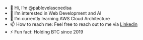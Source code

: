 - 👋 Hi, I’m @pablovelascoedisa
- 👀 I’m interested in Web Development and AI
- 🌱 I’m currently learning AWS Cloud Architecture
- 📫 How to reach me: Feel free to reach out to me via [Linkedin](https://www.linkedin.com/in/pablo-velasco-%C3%A1lvarez-a3012b186?utm_source=share&utm_campaign=share_via&utm_content=profile&utm_medium=ios_app) 
- ⚡ Fun fact: Holding BTC since 2019

<!---
pablovelascoedisa/pablovelascoedisa is a ✨ special ✨ repository because its `README.md` (this file) appears on your GitHub profile.
You can click the Preview link to take a look at your changes.
--->
